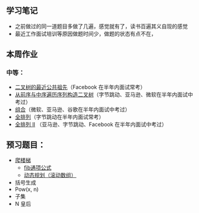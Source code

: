 ## 学习笔记
* 之前做过的同一道题目多做了几遍，感觉就有了，读书百遍其义自现的感觉
* 最近工作面试培训等原因做题时间少，做题的状态有点不在，

## 本周作业

### 中等：

*   [二叉树的最近公共祖先](https://leetcode-cn.com/problems/lowest-common-ancestor-of-a-binary-tree/)（Facebook 在半年内面试常考）
*   [从前序与中序遍历序列构造二叉树](https://leetcode-cn.com/problems/construct-binary-tree-from-preorder-and-inorder-traversal/)（字节跳动、亚马逊、微软在半年内面试中考过）
*   [组合](https://leetcode-cn.com/problems/combinations/)（微软、亚马逊、谷歌在半年内面试中考过）
*   [全排列](https://leetcode-cn.com/problems/permutations/)（字节跳动在半年内面试常考）
*   [全排列 II](https://leetcode-cn.com/problems/permutations-ii/) （亚马逊、字节跳动、Facebook 在半年内面试中考过）


## 预习题目：
* [爬楼梯](https://leetcode-cn.com/problems/climbing-stairs/) 
  -  [fib通项公式](70.climbing-stairs.py3)
  -  [动态规划（滚动数组）](70.climbing-stairs.rolling.go)
* 括号生成
* Pow(x, n)
* 子集
* N 皇后

